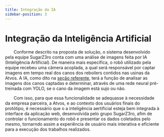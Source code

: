 ```yaml
---
title: Integração da IA
sidebar-position: 3
---
```


# Integração da Inteligência Artificial

&emsp;&emsp;Conforme descrito na proposta de solução, o sistema desenvolvido pela equipe SugarZ3ro conta com uma análise de imagens feita por IA (Inteligência Artificial). De maneira mais específica, o robô utilizado pela equipe recebeu uma câmera acoplada, a qual será responsável por captar imagens em tempo real dos canos dos reboilers contidos nas usinas da Atvos. A IA, como dito na [seção referente](./inteligencia_artificial.md), terá a função de analisar as imagens dos canos captadas e determinar, através de uma rede neural pré-treinada com YOLO, se o cano da imagem está sujo ou não.

&emsp;&emsp;Com isso, para que essa funcionalidade se adequasse à necessidade da empresa parceira, a Atvos, e ao contexto dos usuários finais do protótipo, é necessário que o a inteligência aertificial esteja bem integrada à interface da aplicação web, desenvolvida pelo grupo SugarZ3ro, afim de controlar o funcionamento do robô e presentar os dados coletados pelo mesmo, tornarndo assim a experiência de usuário mais interativa e eficiente para a execução dos trabalhos realizados.
